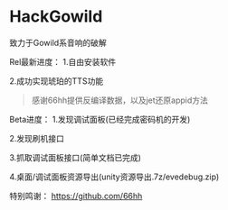 # HackGowild
致力于Gowild系音响的破解

Rel最新进度：
1.自由安装软件

2.成功实现琥珀的TTS功能

> 感谢66hh提供反编译数据，以及jet还原appid方法

Beta进度：
1.发现调试面板(已经完成密码机的开发)

2.发现刷机接口

3.抓取调试面板接口(简单文档已完成)

4.桌面/调试面板资源导出(unity资源导出.7z/evedebug.zip)

特别鸣谢：
https://github.com/66hh
